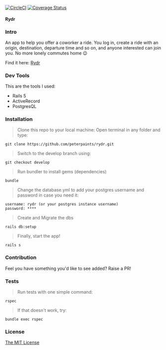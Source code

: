 [![CircleCI](https://circleci.com/gh/peterpaints/rydr/tree/ft-tests-auth-controllers-models-159684840.svg?style=svg)](https://circleci.com/gh/peterpaints/rydr/tree/ft-tests-auth-controllers-models-159684840)
[![Coverage Status](https://coveralls.io/repos/github/peterpaints/rydr/badge.svg?branch=ft-tests-auth-controllers-models-159684840)](https://coveralls.io/github/peterpaints/rydr?branch=ft-tests-auth-controllers-models-159684840)
#### Rydr

### Intro

An app to help you offer a coworker a ride. You log in, create a ride with an
origin, destination, departure time and so on, and anyone interested can join
you. No more lonely commutes home 😉

Find it here: [Rydr](https://rydr.herokuapp.com)

### Dev Tools

This are the tools I used:
* Rails 5
* ActiveRecord
* PostgresQL

### Installation

> Clone this repo to your local machine: Open terminal in any folder and type:
```
git clone https://github.com/peterpaints/rydr.git
```

> Switch to the develop branch using:
```
git checkout develop
```

>Run bundler to install gems (dependencies)
```
bundle
```

>Change the database.yml to add your postgres username and password in case you need it:
```
username: rydr (or your postgres instance username)
password: ****
```

>Create and Migrate the dbs
```
rails db:setup
```

> Finally, start the app!
```
rails s
```

### Contribution

Feel you have something you'd like to see added? Raise a PR!

### Tests

> Run tests with one simple command:
```
rspec
```

> If that doesn't work, try:
```
bundle exec rspec
```

### License

[The MIT License](https://github.com/peterpaints/rydr/blob/develop/LICENSE.md)
